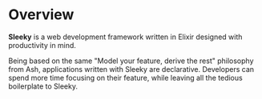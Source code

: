 # Overview

**Sleeky** is a web development framework written in Elixir designed with productivity in mind.

Being based on the same "Model your feature, derive the rest" philosophy from Ash, applications written with Sleeky are
declarative. Developers can spend more time focusing on their feature, while leaving all the tedious boilerplate to Sleeky.

